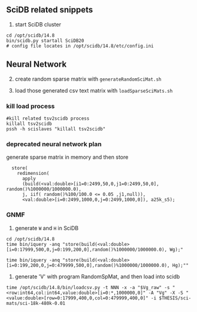 ## SciDB related snippets
1. start SciDB cluster

~~~ shell
cd /opt/scidb/14.8
bin/scidb.py startall SciDB20
# config file locates in /opt/scidb/14.8/etc/config.ini
~~~

## Neural Network
2. create random sparse matrix with `generateRandomSciMat.sh`

2. load those generated csv text matrix with `loadSparseSciMats.sh`

### kill load process
~~~ shell
#kill related tsv2scidb process
killall tsv2scidb
pssh -h scislaves "killall tsv2scidb"
~~~

### **deprecated neural network plan**

generate sparse matrix in memory and then store

~~~
  store(
    redimension(
      apply
      (build(<val:double>[i1=0:2499,50,0,j1=0:2499,50,0], random()%1000000/1000000.0),
      j, iif( random()%100/100.0 <= 0.05 ,j1,null)),
      <val:double>[i=0:2499,1000,0,j=0:2499,1000,0]), a25k_s5);
~~~

### GNMF
1. generate `W` and `H` in SciDB

~~~ shell
cd /opt/scidb/14.8
time bin/iquery -anq "store(build(<val:double>[i=0:17999,500,0,j=0:199,200,0],random()%1000000/1000000.0), Wg);"

time bin/iquery -anq "store(build(<val:double>[i=0:199,200,0,j=0:479999,500,0],random()%1000000/1000000.0), Hg);""
~~~

1. generate 'V' with program RandomSpMat, and then load into scidb
~~~ shell
time /opt/scidb/14.8/bin/loadcsv.py -t NNN -x -a "$Vg_raw" -s "<row:int64,col:int64,value:double>[i=0:*,1000000,0]" -A "Vg" -X -S "<value:double>[row=0:17999,400,0,col=0:479999,400,0]" -i $THESIS/sci-mats/sci-18k-480k-0.01
~~~
